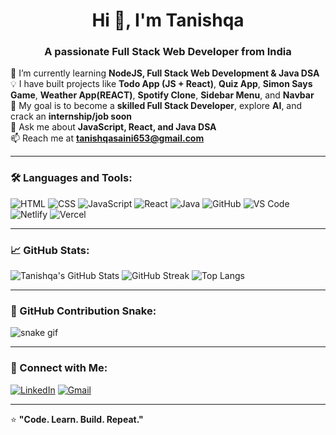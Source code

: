 <h1 align="center">Hi 👋, I'm Tanishqa</h1>
<h3 align="center">A passionate Full Stack Web Developer from India</h3>

🌱 I’m currently learning **NodeJS, Full Stack Web Development & Java DSA**  
💡 I have built projects like **Todo App (JS + React)**, **Quiz App**, **Simon Says Game**, **Weather App(REACT)**, **Spotify Clone**, **Sidebar Menu**, and **Navbar**  
🎯 My goal is to become a **skilled Full Stack Developer**, explore **AI**, and crack an **internship/job soon**  
💬 Ask me about **JavaScript, React, and Java DSA**  
📫 Reach me at **tanishqasaini653@gmail.com**

---

### 🛠️ Languages and Tools:
![HTML](https://img.shields.io/badge/HTML5-E34F26?style=for-the-badge&logo=html5&logoColor=white)
![CSS](https://img.shields.io/badge/CSS3-1572B6?style=for-the-badge&logo=css3&logoColor=white)
![JavaScript](https://img.shields.io/badge/JavaScript-323330?style=for-the-badge&logo=javascript&logoColor=F7DF1E)
![React](https://img.shields.io/badge/React-20232A?style=for-the-badge&logo=react&logoColor=61DAFB)
![Java](https://img.shields.io/badge/Java-ED8B00?style=for-the-badge&logo=openjdk&logoColor=white)
![GitHub](https://img.shields.io/badge/GitHub-181717?style=for-the-badge&logo=github&logoColor=white)
![VS Code](https://img.shields.io/badge/VS_Code-0078D4?style=for-the-badge&logo=visual-studio-code&logoColor=white)
![Netlify](https://img.shields.io/badge/Netlify-00C7B7?style=for-the-badge&logo=netlify&logoColor=white)
![Vercel](https://img.shields.io/badge/Vercel-000000?style=for-the-badge&logo=vercel&logoColor=white)

---

### 📈 GitHub Stats:
![Tanishqa's GitHub Stats](https://github-readme-stats.vercel.app/api?username=Tanishqa08&show_icons=true&theme=radical)
![GitHub Streak](https://streak-stats.demolab.com?user=Tanishqa08&theme=radical)
![Top Langs](https://github-readme-stats.vercel.app/api/top-langs/?username=Tanishqa08&layout=compact&theme=radical)

---

### 🐍 GitHub Contribution Snake:
![snake gif](https://github.com/Tanishqa08/Tanishqa08/blob/output/github-contribution-grid-snake.svg)

---

### 🤝 Connect with Me:
[![LinkedIn](https://img.shields.io/badge/LinkedIn-blue?style=for-the-badge&logo=linkedin)](https://www.linkedin.com/in/tanishqa-saini-670829277)
[![Gmail](https://img.shields.io/badge/Gmail-D14836?style=for-the-badge&logo=gmail&logoColor=white)](mailto:tanishqasaini653@gmail.com)

---

⭐ **"Code. Learn. Build. Repeat."**
